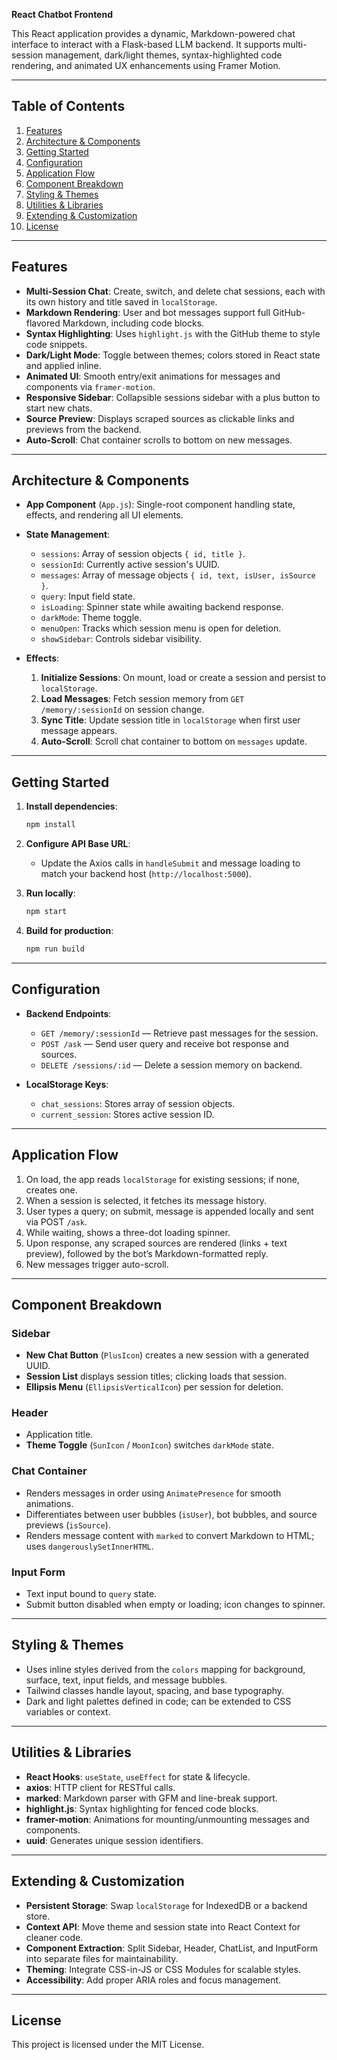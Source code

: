 **React Chatbot Frontend**

This React application provides a dynamic, Markdown-powered chat interface to interact with a Flask-based LLM backend. It supports multi-session management, dark/light themes, syntax-highlighted code rendering, and animated UX enhancements using Framer Motion.

---

## Table of Contents

1. [Features](#features)
2. [Architecture & Components](#architecture--components)
3. [Getting Started](#getting-started)
4. [Configuration](#configuration)
5. [Application Flow](#application-flow)
6. [Component Breakdown](#component-breakdown)
7. [Styling & Themes](#styling--themes)
8. [Utilities & Libraries](#utilities--libraries)
9. [Extending & Customization](#extending--customization)
10. [License](#license)

  
---

## Features

* **Multi-Session Chat**: Create, switch, and delete chat sessions, each with its own history and title saved in `localStorage`.
* **Markdown Rendering**: User and bot messages support full GitHub-flavored Markdown, including code blocks.
* **Syntax Highlighting**: Uses `highlight.js` with the GitHub theme to style code snippets.
* **Dark/Light Mode**: Toggle between themes; colors stored in React state and applied inline.
* **Animated UI**: Smooth entry/exit animations for messages and components via `framer-motion`.
* **Responsive Sidebar**: Collapsible sessions sidebar with a plus button to start new chats.
* **Source Preview**: Displays scraped sources as clickable links and previews from the backend.
* **Auto-Scroll**: Chat container scrolls to bottom on new messages.

---

## Architecture & Components

* **App Component** (`App.js`): Single-root component handling state, effects, and rendering all UI elements.
* **State Management**:

  * `sessions`: Array of session objects `{ id, title }`.
  * `sessionId`: Currently active session's UUID.
  * `messages`: Array of message objects `{ id, text, isUser, isSource }`.
  * `query`: Input field state.
  * `isLoading`: Spinner state while awaiting backend response.
  * `darkMode`: Theme toggle.
  * `menuOpen`: Tracks which session menu is open for deletion.
  * `showSidebar`: Controls sidebar visibility.
* **Effects**:

  1. **Initialize Sessions**: On mount, load or create a session and persist to `localStorage`.
  2. **Load Messages**: Fetch session memory from `GET /memory/:sessionId` on session change.
  3. **Sync Title**: Update session title in `localStorage` when first user message appears.
  4. **Auto-Scroll**: Scroll chat container to bottom on `messages` update.

---

## Getting Started

1. **Install dependencies**:

   ```bash
   npm install
   ```

2. **Configure API Base URL**:

   * Update the Axios calls in `handleSubmit` and message loading to match your backend host (`http://localhost:5000`).

3. **Run locally**:

   ```bash
   npm start
   ```

4. **Build for production**:

   ```bash
   npm run build
   ```

---

## Configuration

* **Backend Endpoints**:

  * `GET /memory/:sessionId` — Retrieve past messages for the session.
  * `POST /ask` — Send user query and receive bot response and sources.
  * `DELETE /sessions/:id` — Delete a session memory on backend.

* **LocalStorage Keys**:

  * `chat_sessions`: Stores array of session objects.
  * `current_session`: Stores active session ID.

---

## Application Flow

1. On load, the app reads `localStorage` for existing sessions; if none, creates one.
2. When a session is selected, it fetches its message history.
3. User types a query; on submit, message is appended locally and sent via POST `/ask`.
4. While waiting, shows a three-dot loading spinner.
5. Upon response, any scraped sources are rendered (links + text preview), followed by the bot’s Markdown-formatted reply.
6. New messages trigger auto-scroll.

---

## Component Breakdown

### Sidebar

* **New Chat Button** (`PlusIcon`) creates a new session with a generated UUID.
* **Session List** displays session titles; clicking loads that session.
* **Ellipsis Menu** (`EllipsisVerticalIcon`) per session for deletion.

### Header

* Application title.
* **Theme Toggle** (`SunIcon` / `MoonIcon`) switches `darkMode` state.

### Chat Container

* Renders messages in order using `AnimatePresence` for smooth animations.
* Differentiates between user bubbles (`isUser`), bot bubbles, and source previews (`isSource`).
* Renders message content with `marked` to convert Markdown to HTML; uses `dangerouslySetInnerHTML`.

### Input Form

* Text input bound to `query` state.
* Submit button disabled when empty or loading; icon changes to spinner.

---

## Styling & Themes

* Uses inline styles derived from the `colors` mapping for background, surface, text, input fields, and message bubbles.
* Tailwind classes handle layout, spacing, and base typography.
* Dark and light palettes defined in code; can be extended to CSS variables or context.

---

## Utilities & Libraries

* **React Hooks**: `useState`, `useEffect` for state & lifecycle.
* **axios**: HTTP client for RESTful calls.
* **marked**: Markdown parser with GFM and line-break support.
* **highlight.js**: Syntax highlighting for fenced code blocks.
* **framer-motion**: Animations for mounting/unmounting messages and components.
* **uuid**: Generates unique session identifiers.

---

## Extending & Customization

* **Persistent Storage**: Swap `localStorage` for IndexedDB or a backend store.
* **Context API**: Move theme and session state into React Context for cleaner code.
* **Component Extraction**: Split Sidebar, Header, ChatList, and InputForm into separate files for maintainability.
* **Theming**: Integrate CSS-in-JS or CSS Modules for scalable styles.
* **Accessibility**: Add proper ARIA roles and focus management.

---

## License

This project is licensed under the MIT License.
